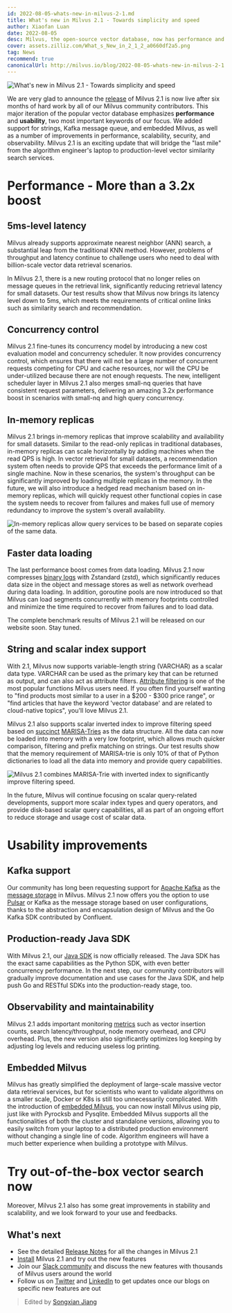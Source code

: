 ```yaml
---
id: 2022-08-05-whats-new-in-milvus-2-1.md
title: What's new in Milvus 2.1 - Towards simplicity and speed
author: Xiaofan Luan
date: 2022-08-05
desc: Milvus, the open-source vector database, now has performance and usability improvements that users have long been anticipating.
cover: assets.zilliz.com/What_s_New_in_2_1_2_a0660df2a5.png
tag: News
recommend: true
canonicalUrl: http://milvus.io/blog/2022-08-05-whats-new-in-milvus-2-1.md
---
```


![What's new in Milvus 2.1 - Towards simplicity and speed](https://assets.zilliz.com/What_s_New_in_2_1_2_a0660df2a5.png)

We are very glad to announce the
[release](https://milvus.io/docs/v2.1.x/release_notes.md) of Milvus 2.1
is now live after six months of hard work by all of our Milvus community
contributors. This major iteration of the popular vector database
emphasizes **performance** and **usability**, two most important
keywords of our focus. We added support for strings, Kafka message
queue, and embedded Milvus, as well as a number of improvements in
performance, scalability, security, and observability. Milvus 2.1 is an
exciting update that will bridge the "last mile" from the algorithm
engineer's laptop to production-level vector similarity search
services.

# Performance - More than a 3.2x boost

## 5ms-level latency

Milvus already supports approximate nearest neighbor (ANN) search, a
substantial leap from the traditional KNN method. However, problems of
throughput and latency continue to challenge users who need to deal with
billion-scale vector data retrieval scenarios.

In Milvus 2.1, there is a new routing protocol that no longer relies on
message queues in the retrieval link, significantly reducing retrieval
latency for small datasets. Our test results show that Milvus now brings
its latency level down to 5ms, which meets the requirements of critical
online links such as similarity search and recommendation.

## Concurrency control

Milvus 2.1 fine-tunes its concurrency model by introducing a new cost
evaluation model and concurrency scheduler. It now provides concurrency
control, which ensures that there will not be a large number of
concurrent requests competing for CPU and cache resources, nor will the
CPU be under-utilized because there are not enough requests. The new,
intelligent scheduler layer in Milvus 2.1 also merges small-nq queries
that have consistent request parameters, delivering an amazing 3.2x
performance boost in scenarios with small-nq and high query concurrency.

## In-memory replicas

Milvus 2.1 brings in-memory replicas that improve scalability and
availability for small datasets. Similar to the read-only replicas in
traditional databases, in-memory replicas can scale horizontally by
adding machines when the read QPS is high. In vector retrieval for small
datasets, a recommendation system often needs to provide QPS that
exceeds the performance limit of a single machine. Now in these
scenarios, the system's throughput can be significantly improved by
loading multiple replicas in the memory. In the future, we will also
introduce a hedged read mechanism based on in-memory replicas, which
will quickly request other functional copies in case the system needs to
recover from failures and makes full use of memory redundancy to improve
the system's overall availability.

![In-memory replicas allow query services to be based on separate
copies of the same data.](https://assets.zilliz.com/What_s_New_in_Milvus_2_1_Figure_1_excalidraw_1f7fe3c998.png)

## Faster data loading

The last performance boost comes from data loading. Milvus 2.1 now
compresses [binary
logs](https://milvus.io/docs/v2.1.x/glossary.md#Log-snapshot) with
Zstandard (zstd), which significantly reduces data size in the object
and message stores as well as network overhead during data loading. In
addition, goroutine pools are now introduced so that Milvus can load
segments concurrently with memory footprints controlled and minimize the
time required to recover from failures and to load data.

The complete benchmark results of Milvus 2.1 will be released on our
website soon. Stay tuned.

## String and scalar index support

With 2.1, Milvus now supports variable-length string (VARCHAR) as a
scalar data type. VARCHAR can be used as the primary key that can be
returned as output, and can also act as attribute filters. [Attribute
filtering](https://milvus.io/docs/v2.1.x/hybridsearch.md) is one of the
most popular functions Milvus users need. If you often find yourself
wanting to "find products most similar to a user in a $200 - $300
price range", or "find articles that have the keyword 'vector
database' and are related to cloud-native topics", you'll love Milvus
2.1.

Milvus 2.1 also supports scalar inverted index to improve filtering
speed based on
[succinct](https://www.cs.le.ac.uk/people/ond1/XMLcomp/confersWEA06_LOUDS.pdf)
[MARISA-Tries](https://github.com/s-yata/marisa-trie) as the data
structure. All the data can now be loaded into memory with a very low
footprint, which allows much quicker comparison, filtering and prefix
matching on strings. Our test results show that the memory requirement
of MARISA-trie is only 10% of that of Python dictionaries to load all
the data into memory and provide query capabilities.

![Milvus 2.1 combines MARISA-Trie with inverted index to significantly improve filtering speed.](https://assets.zilliz.com/What_s_new_in_Milvus_Figure_2_excalidraw_a1149aca96.png)

In the future, Milvus will continue focusing on scalar query-related
developments, support more scalar index types and query operators, and
provide disk-based scalar query capabilities, all as part of an ongoing
effort to reduce storage and usage cost of scalar data.

# Usability improvements

## Kafka support

Our community has long been requesting support for [Apache
Kafka](https://kafka.apache.org) as the [message
storage](https://milvus.io/docs/v2.1.x/deploy_pulsar.md) in Milvus.
Milvus 2.1 now offers you the option to use
[Pulsar](https://pulsar.apache.org) or Kafka as the message storage
based on user configurations, thanks to the abstraction and
encapsulation design of Milvus and the Go Kafka SDK contributed by
Confluent.

## Production-ready Java SDK

With Milvus 2.1, our [Java
SDK](https://github.com/milvus-io/milvus-sdk-java) is now officially
released. The Java SDK has the exact same capabilities as the Python
SDK, with even better concurrency performance. In the next step, our
community contributors will gradually improve documentation and use
cases for the Java SDK, and help push Go and RESTful SDKs into the
production-ready stage, too.

## Observability and maintainability

Milvus 2.1 adds important monitoring
[metrics](https://milvus.io/docs/v2.1.x/metrics_dashboard.md) such as
vector insertion counts, search latency/throughput, node memory
overhead, and CPU overhead. Plus, the new version also significantly
optimizes log keeping by adjusting log levels and reducing useless log
printing.

## Embedded Milvus

Milvus has greatly simplified the deployment of large-scale massive
vector data retrieval services, but for scientists who want to validate
algorithms on a smaller scale, Docker or K8s is still too unnecessarily
complicated. With the introduction of [embedded
Milvus](https://github.com/milvus-io/embd-milvus), you can now install
Milvus using pip, just like with Pyrocksb and Pysqlite. Embedded Milvus
supports all the functionalities of both the cluster and standalone
versions, allowing you to easily switch from your laptop to a
distributed production environment without changing a single line of
code. Algorithm engineers will have a much better experience when
building a prototype with Milvus.

# Try out-of-the-box vector search now

Moreover, Milvus 2.1 also has some great improvements in stability and
scalability, and we look forward to your use and feedbacks.

## What's next

-   See the detailed [Release
    Notes](https://milvus.io/docs/v2.1.x/release_notes.md) for all the
    changes in Milvus 2.1
-   [Install](https://milvus.io/docs/v2.1.x/install_standalone-docker.md)
    Milvus 2.1 and try out the new features
-   Join our [Slack community](https://slack.milvus.io/) and discuss the
    new features with thousands of Milvus users around the world
-   Follow us on [Twitter](https://twitter.com/milvusio) and
    [LinkedIn](https://www.linkedin.com/company/the-milvus-project) to
    get updates once our blogs on specific new features are out

> Edited by [Songxian Jiang](https://github.com/songxianj)

